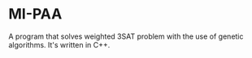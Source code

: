 # MI-PAA

A program that solves weighted 3SAT problem with the use of genetic algorithms. It's written in C++.
